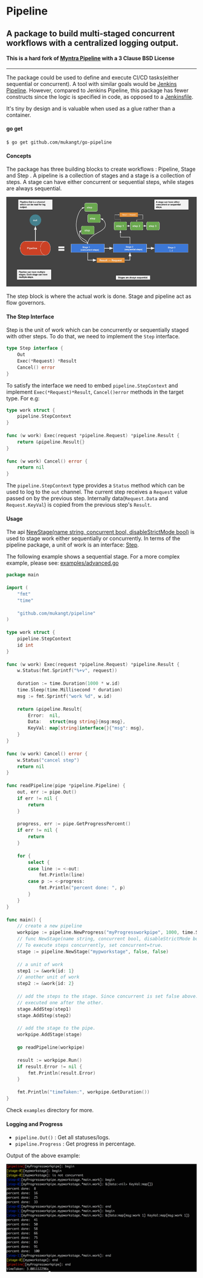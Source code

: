 # Pipeline
## A package to build multi-staged concurrent workflows with a centralized logging output.

#### This is a hard fork of [Myntra Pipeline](https://github.com/myntra/pipeline) with a 3 Clause BSD License
---

The package could be used to define and execute CI/CD tasks(either sequential or concurrent). A tool with similar goals
would be [Jenkins Pipeline](https://jenkins.io/doc/book/pipeline/overview/). However, compared to Jenkins Pipeline, this package has
fewer constructs since the logic is specified in code, as opposed to a [Jenkinsfile](https://jenkins.io/doc/book/pipeline/jenkinsfile/).

It's tiny by design and is valuable when used as a glue rather than a container.

#### go get
```
$ go get github.com/mukangt/go-pipeline
```

#### Concepts

 The package has three building blocks to create workflows : Pipeline, Stage and Step . A pipeline is a collection of stages and a stage is a
 collection of steps. A stage can have either concurrent or sequential steps, while stages are always sequential.

![Pipeline](https://github.com/mukangt/go-pipeline/blob/master/images/pipeline.png?raw=true)

The step block is where the actual work is done. Stage and pipeline act as flow governors.

#### The Step Interface

Step is the unit of work which can be concurrently or sequentially staged with other steps. To do that, we need to implement the
`Step` interface.

```go
type Step interface {
	Out
	Exec(*Request) *Result
	Cancel() error
}
```

To satisfy the interface we need to embed `pipeline.StepContext` and implement `Exec(*Request)*Result`, `Cancel()error` methods in the
target type. For e.g:

```go
type work struct {
	pipeline.StepContext
}

func (w work) Exec(request *pipeline.Request) *pipeline.Result {
	return &pipeline.Result{}
}

func (w work) Cancel() error {
	return nil
}
```

The `pipeline.StepContext` type provides a `Status` method which can be used to log to the `out` channel. The current step receives a
`Request` value passed on by the previous step. Internally data(`Request.Data` and `Request.KeyVal`) is copied from the previous step's
`Result`.

#### Usage

The api [NewStage(name string, concurrent bool, disableStrictMode bool)](https://godoc.org/github.com/mukangt/go-pipeline#NewStage) is used to stage work either sequentially or concurrently. In terms of the pipeline package, a unit of work is an interface: [Step](https://godoc.org/github.com/mukangt/go-pipeline#Step). 

The following example shows a sequential stage. For a more complex example, please see: [examples/advanced.go](https://github.com/mukangt/go-pipeline/blob/master/examples/advanced.go)

```go
package main

import (
	"fmt"
	"time"

	"github.com/mukangt/pipeline"
)

type work struct {
	pipeline.StepContext
	id int
}

func (w work) Exec(request *pipeline.Request) *pipeline.Result {
	w.Status(fmt.Sprintf("%+v", request))

	duration := time.Duration(1000 * w.id)
	time.Sleep(time.Millisecond * duration)
	msg := fmt.Sprintf("work %d", w.id)

	return &pipeline.Result{
		Error:  nil,
		Data:   struct{msg string}{msg:msg},
		KeyVal: map[string]interface{}{"msg": msg},
	}
}

func (w work) Cancel() error {
	w.Status("cancel step")
	return nil
}

func readPipeline(pipe *pipeline.Pipeline) {
	out, err := pipe.Out()
	if err != nil {
		return
	}

	progress, err := pipe.GetProgressPercent()
	if err != nil {
		return
	}

	for {
		select {
		case line := <-out:
			fmt.Println(line)
		case p := <-progress:
			fmt.Println("percent done: ", p)
		}
	}
}

func main() {
	// create a new pipeline
	workpipe := pipeline.NewProgress("myProgressworkpipe", 1000, time.Second*3)
	// func NewStage(name string, concurrent bool, disableStrictMode bool) *Stage
	// To execute steps concurrently, set concurrent=true.
	stage := pipeline.NewStage("mypworkstage", false, false)

	// a unit of work
	step1 := &work{id: 1}
	// another unit of work
	step2 := &work{id: 2}

	// add the steps to the stage. Since concurrent is set false above. The steps will be
	// executed one after the other.
	stage.AddStep(step1)
	stage.AddStep(step2)

	// add the stage to the pipe.
	workpipe.AddStage(stage)

	go readPipeline(workpipe)

	result := workpipe.Run()
	if result.Error != nil {
		fmt.Println(result.Error)
	}

	fmt.Println("timeTaken:", workpipe.GetDuration())
}

```

Check `examples` directory for more.



#### Logging and Progress

- `pipeline.Out()` : Get all statuses/logs.
- `pipeline.Progress` : Get progress in percentage.

Output of the above example:

![Example Output](https://github.com/mukangt/go-pipeline/blob/master/images/simple_pipe_out.png?raw=true)
